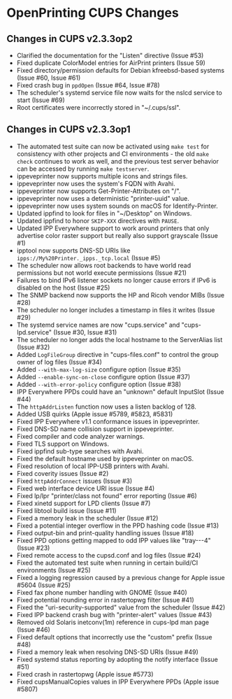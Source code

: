 OpenPrinting CUPS Changes
=========================

Changes in CUPS v2.3.3op2
-------------------------

- Clarified the documentation for the "Listen" directive (Issue #53)
- Fixed duplicate ColorModel entries for AirPrint printers (Issue 59)
- Fixed directory/permission defaults for Debian kfreebsd-based systems
  (Issue #60, Issue #61)
- Fixed crash bug in `ppdOpen` (Issue #64, Issue #78)
- The scheduler's systemd service file now waits for the nslcd service to start
  (Issue #69)
- Root certificates were incorrectly stored in "~/.cups/ssl".


Changes in CUPS v2.3.3op1
-------------------------

- The automated test suite can now be activated using `make test` for
  consistency with other projects and CI environments - the old `make check`
  continues to work as well, and the previous test server behavior can be
  accessed by running `make testserver`.
- ippeveprinter now supports multiple icons and strings files.
- ippeveprinter now uses the system's FQDN with Avahi.
- ippeveprinter now supports Get-Printer-Attributes on "/".
- ippeveprinter now uses a deterministic "printer-uuid" value.
- ippeveprinter now uses system sounds on macOS for Identify-Printer.
- Updated ippfind to look for files in "~/Desktop" on Windows.
- Updated ippfind to honor `SKIP-XXX` directives with `PAUSE`.
- Updated IPP Everywhere support to work around printers that only advertise
  color raster support but really also support grayscale (Issue #1)
- ipptool now supports DNS-SD URIs like `ipps://My%20Printer._ipps._tcp.local`
  (Issue #5)
- The scheduler now allows root backends to have world read permissions but not
  world execute permissions (Issue #21)
- Failures to bind IPv6 listener sockets no longer cause errors if IPv6 is
  disabled on the host (Issue #25)
- The SNMP backend now supports the HP and Ricoh vendor MIBs (Issue #28)
- The scheduler no longer includes a timestamp in files it writes (Issue #29)
- The systemd service names are now "cups.service" and "cups-lpd.service"
  (Issue #30, Issue #31)
- The scheduler no longer adds the local hostname to the ServerAlias list
  (Issue #32)
- Added `LogFileGroup` directive in "cups-files.conf" to control the group
  owner of log files (Issue #34)
- Added `--with-max-log-size` configure option (Issue #35)
- Added `--enable-sync-on-close` configure option (Issue #37)
- Added `--with-error-policy` configure option (Issue #38)
- IPP Everywhere PPDs could have an "unknown" default InputSlot (Issue #44)
- The `httpAddrListen` function now uses a listen backlog of 128.
- Added USB quirks (Apple issue #5789, #5823, #5831)
- Fixed IPP Everywhere v1.1 conformance issues in ippeveprinter.
- Fixed DNS-SD name collision support in ippeveprinter.
- Fixed compiler and code analyzer warnings.
- Fixed TLS support on Windows.
- Fixed ippfind sub-type searches with Avahi.
- Fixed the default hostname used by ippeveprinter on macOS.
- Fixed resolution of local IPP-USB printers with Avahi.
- Fixed coverity issues (Issue #2)
- Fixed `httpAddrConnect` issues (Issue #3)
- Fixed web interface device URI issue (Issue #4)
- Fixed lp/lpr "printer/class not found" error reporting (Issue #6)
- Fixed xinetd support for LPD clients (Issue #7)
- Fixed libtool build issue (Issue #11)
- Fixed a memory leak in the scheduler (Issue #12)
- Fixed a potential integer overflow in the PPD hashing code (Issue #13)
- Fixed output-bin and print-quality handling issues (Issue #18)
- Fixed PPD options getting mapped to odd IPP values like "tray---4" (Issue #23)
- Fixed remote access to the cupsd.conf and log files (Issue #24)
- Fixed the automated test suite when running in certain build/CI environments
  (Issue #25)
- Fixed a logging regression caused by a previous change for Apple issue #5604
  (Issue #25)
- Fixed fax phone number handling with GNOME (Issue #40)
- Fixed potential rounding error in rastertopwg filter (Issue #41)
- Fixed the "uri-security-supported" value from the scheduler (Issue #42)
- Fixed IPP backend crash bug with "printer-alert" values (Issue #43)
- Removed old Solaris inetconv(1m) reference in cups-lpd man page (Issue #46)
- Fixed default options that incorrectly use the "custom" prefix (Issue #48)
- Fixed a memory leak when resolving DNS-SD URIs (Issue #49)
- Fixed systemd status reporting by adopting the notify interface (Issue #51)
- Fixed crash in rastertopwg (Apple issue #5773)
- Fixed cupsManualCopies values in IPP Everywhere PPDs (Apple issue #5807)
